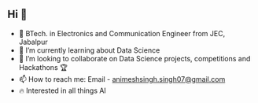 ## Hi 👋


- 🔭 BTech. in Electronics and Communication Engineer from JEC, Jabalpur
- 🌱 I’m currently learning about Data Science
- 👯 I’m looking to collaborate on Data Science projects, competitions and Hackathons 🏆
- 📫 How to reach me: Email - animeshsingh.singh07@gmail.com
- 🔥 Interested in all things AI

